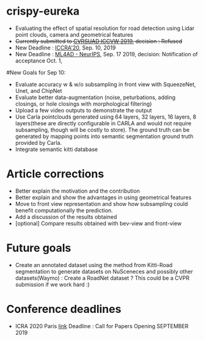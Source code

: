 # crispy-eureka
* Evaluating the effect of spatial resolution for road detection using Lidar point clouds, camera and geometrical features
* ~~Currently submitted to [CVRSUAD ICCVW 2019](https://sites.google.com/view/cvrsuad/), decision : Refused~~
* New Deadline : [ICCRA'20](https://www.ieee-ras.org/component/rseventspro/event/1145-icra-2020-call-for-papers-deadline),  Sep. 10, 2019
* New Deadline : [ML4AD - NeurIPS](https://ml4ad.github.io/), Sep. 17 2019, decision: Notification of acceptance Oct. 1, 


#New Goals for Sep 10: 
- Evaluate accuracy w & w/o subsampling in front view with SqueezeNet, Unet, and ChipNet
- Evaluate better data-augmentation (noise, peturbations, adding closings, or hole closings with morphological filtering)
- Upload a few video outputs to demonstrate the output
- Use Carla pointclouds generated using 64 layers, 32 layers, 16 layers, 8 layers(these are directly configurable in CARLA and would not require subsampling, though will be costly to store). The ground truth can be generated by mapping points into semantic segmentation ground truth provided by Carla.
- Integrate semantic kitti database


# Article corrections
- Better explain the motivation and the contribution
- Better explain and show the advantages in using geometrical features
- Move to front view representation and show how subsampling could benefit computationally the prediction.
- Add a discussion of the results obtained
- [optional] Compare results obtained with bev-view and front-view


# Future goals
- Create an annotated dataset using the method from Kitti-Road segmentation to generate datasets on NuSceneces and possibly other datasets(Waymo) : Create a RoadNet dataset ? This could be a CVPR submission if we work hard :)

# Conference deadlines
- ICRA 2020 Paris [link](https://www.icra2020.org/) Deadline : Call for Papers Opening SEPTEMBER 2019
